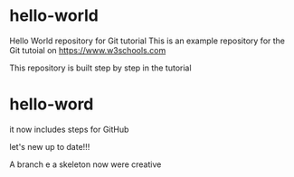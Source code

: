 # hello-world
Hello World repository for Git tutorial
This is an example repository for the Git tutoial on https://www.w3schools.com

This repository is built step by step in the tutorial
# hello-word


it now includes steps for GitHub

let's new up to date!!!

A branch e a skeleton now were creative
